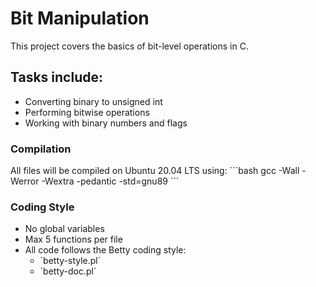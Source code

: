 # Bit Manipulation

This project covers the basics of bit-level operations in C.

## Tasks include:
- Converting binary to unsigned int
- Performing bitwise operations
- Working with binary numbers and flags

### Compilation
All files will be compiled on Ubuntu 20.04 LTS using:
\`\`\`bash
gcc -Wall -Werror -Wextra -pedantic -std=gnu89
\`\`\`

### Coding Style
- No global variables
- Max 5 functions per file
- All code follows the Betty coding style:
  - \`betty-style.pl\`
  - \`betty-doc.pl\`
